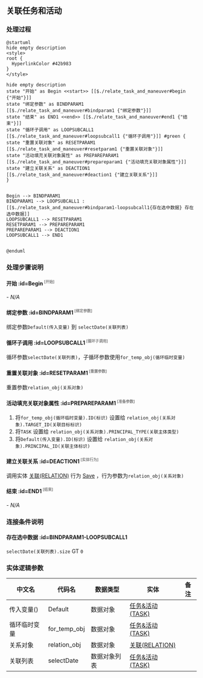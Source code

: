 ## 关联任务和活动 <!-- {docsify-ignore-all} -->

   

### 处理过程

```plantuml
@startuml
hide empty description
<style>
root {
  HyperlinkColor #42b983
}
</style>

hide empty description
state "开始" as Begin <<start>> [[$./relate_task_and_maneuver#begin {"开始"}]]
state "绑定参数" as BINDPARAM1  [[$./relate_task_and_maneuver#bindparam1 {"绑定参数"}]]
state "结束" as END1 <<end>> [[$./relate_task_and_maneuver#end1 {"结束"}]]
state "循环子调用" as LOOPSUBCALL1  [[$./relate_task_and_maneuver#loopsubcall1 {"循环子调用"}]] #green {
state "重置关联对象" as RESETPARAM1  [[$./relate_task_and_maneuver#resetparam1 {"重置关联对象"}]]
state "活动填充关联对象属性" as PREPAREPARAM1  [[$./relate_task_and_maneuver#prepareparam1 {"活动填充关联对象属性"}]]
state "建立关联关系" as DEACTION1  [[$./relate_task_and_maneuver#deaction1 {"建立关联关系"}]]
}


Begin --> BINDPARAM1
BINDPARAM1 --> LOOPSUBCALL1 : [[$./relate_task_and_maneuver#bindparam1-loopsubcall1{存在选中数据} 存在选中数据]]
LOOPSUBCALL1 --> RESETPARAM1
RESETPARAM1 --> PREPAREPARAM1
PREPAREPARAM1 --> DEACTION1
LOOPSUBCALL1 --> END1


@enduml
```


### 处理步骤说明

#### 开始 :id=Begin<sup class="footnote-symbol"> <font color=gray size=1>[开始]</font></sup>



*- N/A*
#### 绑定参数 :id=BINDPARAM1<sup class="footnote-symbol"> <font color=gray size=1>[绑定参数]</font></sup>



绑定参数`Default(传入变量)` 到 `selectDate(关联列表)`
#### 循环子调用 :id=LOOPSUBCALL1<sup class="footnote-symbol"> <font color=gray size=1>[循环子调用]</font></sup>



循环参数`selectDate(关联列表)`，子循环参数使用`for_temp_obj(循环临时变量)`
#### 重置关联对象 :id=RESETPARAM1<sup class="footnote-symbol"> <font color=gray size=1>[重置参数]</font></sup>



重置参数```relation_obj(关系对象)```
#### 活动填充关联对象属性 :id=PREPAREPARAM1<sup class="footnote-symbol"> <font color=gray size=1>[准备参数]</font></sup>



1. 将`for_temp_obj(循环临时变量).ID(标识)` 设置给  `relation_obj(关系对象).TARGET_ID(关联目标标识)`
2. 将`TASK` 设置给  `relation_obj(关系对象).PRINCIPAL_TYPE(关联主体类型)`
3. 将`Default(传入变量).ID(标识)` 设置给  `relation_obj(关系对象).PRINCIPAL_ID(关联主体标识)`

#### 建立关联关系 :id=DEACTION1<sup class="footnote-symbol"> <font color=gray size=1>[实体行为]</font></sup>



调用实体 [关联(RELATION)](module/crm/relation.md) 行为 [Save](module/crm/relation#行为) ，行为参数为`relation_obj(关系对象)`

#### 结束 :id=END1<sup class="footnote-symbol"> <font color=gray size=1>[结束]</font></sup>



*- N/A*


### 连接条件说明
#### 存在选中数据 :id=BINDPARAM1-LOOPSUBCALL1

`selectDate(关联列表).size` GT `0`


### 实体逻辑参数

|    中文名   |    代码名    |  数据类型    |  实体   |备注 |
| --------| --------| -------- | -------- | --------   |
|传入变量(<i class="fa fa-check"/></i>)|Default|数据对象|[任务&活动(TASK)](module/crm/task.md)||
|循环临时变量|for_temp_obj|数据对象|[任务&活动(TASK)](module/crm/task.md)||
|关系对象|relation_obj|数据对象|[关联(RELATION)](module/crm/relation.md)||
|关联列表|selectDate|数据对象列表|[任务&活动(TASK)](module/crm/task.md)||
